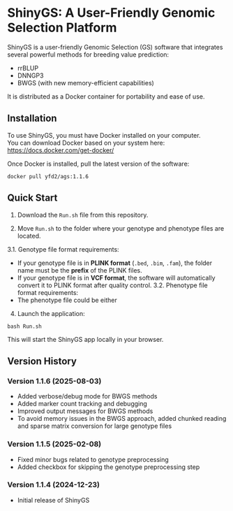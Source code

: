 # ShinyGS: A User-Friendly Genomic Selection Platform

ShinyGS is a user-friendly Genomic Selection (GS) software that integrates several powerful methods for breeding value prediction:

- rrBLUP  
- DNNGP3  
- BWGS (with new memory-efficient capabilities)

It is distributed as a Docker container for portability and ease of use.

## Installation

To use ShinyGS, you must have Docker installed on your computer.  
You can download Docker based on your system here:  
https://docs.docker.com/get-docker/

Once Docker is installed, pull the latest version of the software:

```
docker pull yfd2/ags:1.1.6
```

## Quick Start

1. Download the `Run.sh` file from this repository.

2. Move `Run.sh` to the folder where your genotype and phenotype files are located.

3.1. Genotype file format requirements:
   - If your genotype file is in **PLINK format** (`.bed`, `.bim`, `.fam`), the folder name must be the **prefix** of the PLINK files.
   - If your genotype file is in **VCF format**, the software will automatically convert it to PLINK format after quality control.
3.2. Phenotype file format requirements:
   - The phenotype file could be either 

4. Launch the application:

```
bash Run.sh
```

This will start the ShinyGS app locally in your browser.

## Version History

### Version 1.1.6 (2025-08-03)
- Added verbose/debug mode for BWGS methods
- Added marker count tracking and debugging
- Improved output messages for BWGS methods
- To avoid memory issues in the BWGS approach, added chunked reading and sparse matrix conversion for large genotype files

### Version 1.1.5 (2025-02-08)
- Fixed minor bugs related to genotype preprocessing
- Added checkbox for skipping the genotype preprocessing step

### Version 1.1.4 (2024-12-23)
- Initial release of ShinyGS
